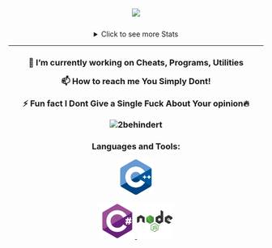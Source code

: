 <h1 align="center">
   <a href="https://discord.com/users/1158897797869879297/"><img src="https://lanyard.cnrad.dev/api/1158897797869879297?bg=0d1117" height="300" width="auto"></a>
     <br> 
</h1>
<details align="center">
   <summary>Click to see more Stats</summary>
   <br>
 <p align="center">i stole this from my dear friend andi :) </p>
   <a href="https://github.com/2Behindert/"><img src="https://github-stats-alpha.vercel.app/api?username=2Behindert&cc=0d1117&tc=fff&ic=fff&bc=0d1117&var=23" height="180" width="auto"></a>
</details>
<hr>
<h3 align="center">
   
🔭 I’m currently working on **Cheats, Programs, Utilities**

📫 How to reach me **You Simply Dont!**

⚡ Fun fact **I Dont Give a Single Fuck About Your opinion🔥**


<p align="center"> <img src="https://komarev.com/ghpvc/?username=2behindert&label=Profile%20views&color=0e75b6&style=flat" alt="2behindert" /> </p>
<h3 align="center">Languages and Tools:</h3>
<p align="center"> <a href="https://www.learncpp.com/" target="_blank" rel="noreferrer"> <img src="https://raw.githubusercontent.com/devicons/devicon/master/icons/cplusplus/cplusplus-original.svg" alt="cplusplus" width="70" height="70"/>  </a> </p>
<p align="center"> <a href="https://www.w3schools.com/cs/" target="_blank" rel="noreferrer"> <img src="https://raw.githubusercontent.com/devicons/devicon/master/icons/csharp/csharp-original.svg" alt="csharp" width="70" height="70"/> </a> <a href="https://nodejs.org" target="_blank" rel="noreferrer"> <img src="https://raw.githubusercontent.com/devicons/devicon/master/icons/nodejs/nodejs-original-wordmark.svg" alt="nodejs" width="70" height="70"/> </a> </p>
